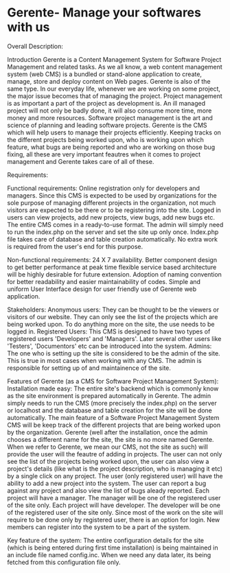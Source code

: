 Gerente- Manage your softwares with us
======================================

Overall Description:

Introduction 
Gerente is a Content Management System for Software Project Management and related tasks. As we all know, a web content management system (web CMS) is a bundled or stand-alone application to create, manage, store and deploy content on Web pages. Gerente is also of the same type. In our everyday life, whenever we are working on some project, the major issue becomes that of managing the project. Project management is as important a part of the project as development is. An ill managed project will not only be badly done, it will also consume more time, more money and more resources.
Software project management is the art and science of planning and leading software projects. Gerente is the CMS which will help users to manage their projects efficiently. Keeping tracks on the different projects being worked upon, who is working upon which feature, what bugs are being reported and who are working on those bug fixing, all these are very important feautres when it comes to project management and Gerente takes care of all of these.

Requirements:

Functional requirements:
Online registration only for developers and managers. Since this CMS is expected to be used by organizations for the sole purpose of managing different projects in the organization, not much visitors are expected to be there or to be registering into the site.
Logged in users can view projects, add new projects, view bugs, add new bugs etc.
The entire CMS comes in a ready-to-use format. The admin will simply need to run the index.php on the server and set the site up only once.
Index.php file takes care of database and table creation automatically. No extra work is required from the user's end for this purpose.

Non-functional requirements: 
24 X 7 availability. 
Better component design to get better performance at peak time flexible service based architecture will be highly desirable for future extension. 
Adoption of naming convention for better readability and easier maintainability of codes. 
Simple and uniform User Interface design for user friendly use of Gerente web application. 


Stakeholders:
Anonymous users: They can be thought to be the viewers or visitors of our website. They can only see the list of the projects which are being worked upon. To do anything more on the site, the use needs to be logged in.
Registered Users: This CMS is designed to have two types of registered users 'Developers' and 'Managers'. Later several other users like 'Testers', 'Documentors' etc can be introduced into the system.
Admins: The one who is setting up the site is considered to be the admin of the site. This is true in most cases when working with any CMS. The admin is responsible for setting up of and maintainence of the site.


Features of Gerente (as a CMS for Software Project Management System):
Installation made easy: The entire site's backend which is commonly know as the site environment is prepared automatically in Gerente. The admin simply needs to run the CMS (more precisely the index.php) on the server or localhost and the database and table creation for the site will be done automatically.
The main feature of a Software Project Management System CMS will be keep track of the different projects that are being worked upon by the organization. Gerente (well after the installation, once the admin chooses a different name for the site, the site is no more named Gerente. When we refer to Gerente, we mean our CMS, not the site as such) will provide the user will the feautre of adding in projects.
The user can not only see the list of the projects being worked upon, the user can also view a project's details (like what is the project description, who is managing it etc) by a single click on any project.
The user (only registered user) will have the ability to add a new project into the system.
The user can report a bug against any project and also view the list of bugs aleady reported.
Each project will have a manager. The manager will be one of the registered user of the site only.
Each project will have developer. The developer will be one of the registered user of the site only.
Since most of the work on the site will require to be done only by registered user, there is an option for login.
New members can register into the system to be a part of the system.



Key feature of the system:
The entire configuration details for the site (which is being entered during first time installation) is being maintained in an include file named config.inc. When we need any data later, its being fetched from this configuration file only.

